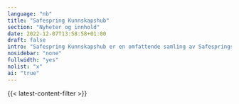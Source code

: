 ```yaml
---
language: "nb"
title: "Safespring Kunnskapshub"
section: "Nyheter og innhold"
date: 2022-12-07T13:58:58+01:00
draft: false
intro: "Safespring Kunnskapshub er en omfattende samling av Safesprings materiell og ressurser, inkludert nettkurs, whitepapers, blogger, tekniske oppdateringer og løsningsbeskrivelser, utformet for å gi inngående innsikt og ekspertise innen skytjenester og sikkerhetsløsninger."
nosidebar: "none"
fullwidth: "yes"
nolist: "x"
ai: "true"
---
```


{{< latest-content-filter >}}
